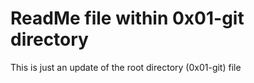 # ReadMe file within 0x01-git directory

This is just an update of the root directory (0x01-git) file
